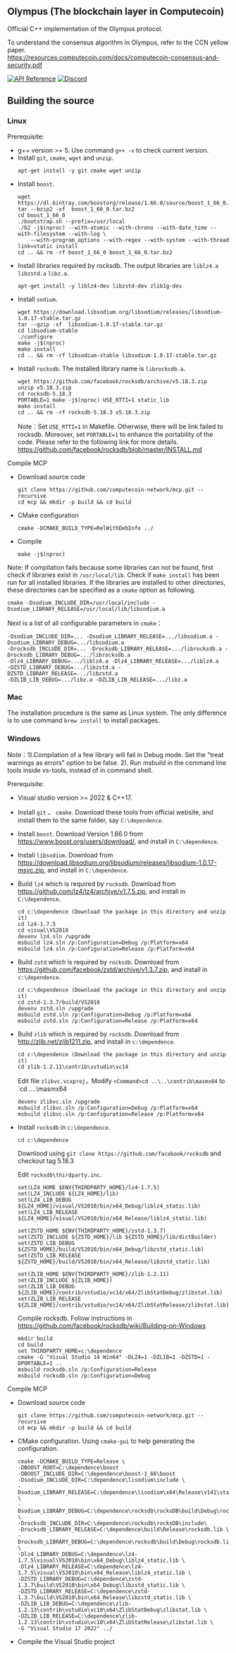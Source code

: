 ## Olympus (The blockchain layer in Computecoin)
Official C++ implementation of the Olympus protocol.

To understand the consensus algorithm in Olympus, refer to the CCN yellow paper.\
https://resources.computecoin.com/docs/computecoin-consensus-and-security.pdf

[![API Reference](
https://camo.githubusercontent.com/915b7be44ada53c290eb157634330494ebe3e30a/68747470733a2f2f676f646f632e6f72672f6769746875622e636f6d2f676f6c616e672f6764646f3f7374617475732e737667
)](https://docs.computecoin.com/computecoin/for-developers/mainnet/)
[![Discord](https://img.shields.io/badge/discord-join%20chat-blue.svg)](https://discord.gg/f4Z2jJjtNp)

## Building the source

### Linux

Prerequisite:
* g++ version >= 5. Use command `g++ -v` to check current version.
* Install `git`, `cmake`, `wget` and `unzip`.
  ```
  apt-get install -y git cmake wget unzip
* Install ```boost```.
  ```
  wget https://dl.bintray.com/boostorg/release/1.66.0/source/boost_1_66_0.tar.bz2
  tar --bzip2 -xf  boost_1_66_0.tar.bz2
  cd boost_1_66_0
  ./bootstrap.sh --prefix=/usr/local
  ./b2 -j$(nproc) --with-atomic --with-chrono --with-date_time --with-filesystem --with-log \
      --with-program_options --with-regex --with-system --with-thread link=static install
  cd .. && rm -rf boost_1_66_0 boost_1_66_0.tar.bz2
  ```
* Install libraries required by rocksdb. The output libraries are `liblz4.a` `libzstd.a` `libz.a`.
  ```
  apt-get install -y liblz4-dev libzstd-dev zlib1g-dev
  ```
* Install `sodium`.
  ```
  wget https://download.libsodium.org/libsodium/releases/libsodium-1.0.17-stable.tar.gz
  tar --gzip -xf  libsodium-1.0.17-stable.tar.gz
  cd libsodium-stable
  ./configure
  make -j$(nproc)
  make install
  cd .. && rm -rf libsodium-stable libsodium-1.0.17-stable.tar.gz
	```
* Install `rocksdb`. The installed library name is `librocksdb.a`.
  ```
  wget https://github.com/facebook/rocksdb/archive/v5.18.3.zip
  unzip v5.18.3.zip
  cd rocksdb-5.18.3
  PORTABLE=1 make -j$(nproc) USE_RTTI=1 static_lib
  make install
  cd .. && rm -rf rocksdb-5.18.3 v5.18.3.zip
  ```
  Note：Set `USE_RTTI=1` in Makefile. Otherwise, there will be link failed to rocksdb. Moreover, set `PORTABLE=1` to enhance the portability of the code. Please refer to the following link for more details. https://github.com/facebook/rocksdb/blob/master/INSTALL.md
	
Compile MCP

* Download source code
  ```
  git clone https://github.com/computecoin-network/mcp.git --recursive
  cd mcp && mkdir -p build && cd build
  ```
* CMake configuration
  ```
  cmake -DCMAKE_BUILD_TYPE=RelWithDebInfo ../
  ```
* Compile
  ```
  make -j$(nproc)
  ```
Note: If compilation fails because some libraries can not be found, first check if libraries exist in `/usr/local/lib`. Check if `make install` has been run for all installed libraries. If the libraries are installed to other directories, these directories can be specified as a `cmake` option as following.
  ```
  cmake -Dsodium_INCLUDE_DIR=/usr/local/include -Dsodium_LIBRARY_RELEASE=/usr/local/lib/libsodium.a
  ```
Next is a list of all configurable parameters in `cmake`：
  ```
  -Dsodium_INCLUDE_DIR=... -Dsodium_LIBRARY_RELEASE=.../libsodium.a -Dsodium_LIBRARY_DEBUG=.../libsodium.a
  -Drocksdb_INCLUDE_DIR=... -Drocksdb_LIBRARY_RELEASE=.../librocksdb.a -Drocksdb_LIBRARY_DEBUG=.../librocksdb.a
  -Dlz4_LIBRARY_DEBUG=.../liblz4.a -Dlz4_LIBRARY_RELEASE=.../liblz4.a
  -DZSTD_LIBRARY_DEBUG=.../libzstd.a -DZSTD_LIBRARY_RELEASE=.../libzstd.a
  -DZLIB_LIB_DEBUG=.../libz.a -DZLIB_LIB_RELEASE=.../libz.a
  ```
  
### Mac
The installation procedure is the same as Linux system. The only difference is to use command `brew install` to install packages.


### Windows

Note：1).Compilation of a few library will fail in Debug mode. Set the "treat warnings as errors" option to be false. 2). Run msbuild in the command line tools inside vs-tools, instead of in command shell.

Prerequisite:
  * Visual studio version >= 2022 & C++17.
  * Install `git` 、 `cmake`. Download these tools from official website, and install them to the same folder, say `C:\dependence`.
  * Install `boost`. Download Version 1.66.0 from https://www.boost.org/users/download/, and install in `C:\dependence`.
  * Install `libsodium`. Download from https://download.libsodium.org/libsodium/releases/libsodium-1.0.17-msvc.zip, and install in `C:\dependence`.
  * Build `lz4` which is required by `rocksdb`. Download from https://github.com/lz4/lz4/archive/v1.7.5.zip, and install in `C:\dependence`.
    ```
    cd c:\dependence (Download the package in this directory and unzip it)
    cd lz4-1.7.5
    cd visual\VS2010
    devenv lz4.sln /upgrade
    msbuild lz4.sln /p:Configuration=Debug /p:Platform=x64
    msbuild lz4.sln /p:Configuration=Release /p:Platform=x64
    ```	   
* Build `zstd` which is required by `rocksdb`. Download from https://github.com/facebook/zstd/archive/v1.3.7.zip, and install in `c:\dependence`.
    ```
    cd c:\dependence (Download the package in this directory and unzip it)
    cd zstd-1.3.7/build/VS2010
    devenv zstd.sln /upgrade
    msbuild zstd.sln /p:Configuration=Debug /p:Platform=x64
    msbuild zstd.sln /p:Configuration=Release /p:Platform=x64
    ```
* Build `zlib` which is required by `rocksdb`. Download from http://zlib.net/zlib1211.zip, and install in `c:\dependence`.
    ```
    cd c:\dependence (Download the package in this directory and unzip it)
    cd zlib-1.2.11\contrib\vstudio\vc14
    ```
    Edit file `zlibvc.vcxproj`，Modify `<Command>cd ..\..\contrib\masmx64` to `<Command>cd ..\..\masmx64
    ```
    devenv zlibvc.sln /upgrade
    msbuild zlibvc.sln /p:Configuration=Debug /p:Platform=x64
    msbuild zlibvc.sln /p:Configuration=Release /p:Platform=x64
    ```
* Install `rocksdb` in `c:\dependence`.
    ```
    cd c:\dependence
    ```
    Downlood using `git clone https://github.com/facebook/rocksdb` and checkout tag 5.18.3
    
    Edit `rocksdb\thirdparty.inc`.
    ```
    set(LZ4_HOME $ENV{THIRDPARTY_HOME}/lz4-1.7.5)
    set(LZ4_INCLUDE ${LZ4_HOME}/lib)
    set(LZ4_LIB_DEBUG ${LZ4_HOME}/visual/VS2010/bin/x64_Debug/liblz4_static.lib)
    set(LZ4_LIB_RELEASE ${LZ4_HOME}/visual/VS2010/bin/x64_Release/liblz4_static.lib)

    set(ZSTD_HOME $ENV{THIRDPARTY_HOME}/zstd-1.3.7)
    set(ZSTD_INCLUDE ${ZSTD_HOME}/lib ${ZSTD_HOME}/lib/dictBuilder)
    set(ZSTD_LIB_DEBUG ${ZSTD_HOME}/build/VS2010/bin/x64_Debug/libzstd_static.lib)
    set(ZSTD_LIB_RELEASE ${ZSTD_HOME}/build/VS2010/bin/x64_Release/libzstd_static.lib)

    set(ZLIB_HOME $ENV{THIRDPARTY_HOME}/zlib-1.2.11)
    set(ZLIB_INCLUDE ${ZLIB_HOME})
    set(ZLIB_LIB_DEBUG ${ZLIB_HOME}/contrib/vstudio/vc14/x64/ZlibStatDebug/zlibstat.lib)
    set(ZLIB_LIB_RELEASE ${ZLIB_HOME}/contrib/vstudio/vc14/x64/ZlibStatRelease/zlibstat.lib)
    ```
    Compile rocksdb. Follow instructions in https://github.com/facebook/rocksdb/wiki/Building-on-Windows


    ```
    mkdir build
    cd build
    set THIRDPARTY_HOME=c:\dependence
    cmake -G "Visual Studio 14 Win64" -DLZ4=1 -DZLIB=1 -DZSTD=1 -DPORTABLE=1 ..
    msbuild rocksdb.sln /p:Configuration=Release
    msbuild rocksdb.sln /p:Configuration=Debug
    ```
Compile MCP

* Download source code
  ```
  git clone https://github.com/computecoin-network/mcp.git --recursive
  cd mcp && mkdir -p build && cd build
  ```
* CMake configuration. Using `cmake-gui` to help generating the configuration.
  ```
  cmake -DCMAKE_BUILD_TYPE=Release \
  -DBOOST_ROOT=C:\dependence\boost
  -DBOOST_INCLUDE_DIR=C:\dependence\boost-1_66\boost
  -Dsodium_INCLUDE_DIR=C:\dependence\lisodium\include \
  -Dsodium_LIBRARY_RELEASE=C:\dependence\lisodium\x64\Release\v141\static\libsodium.lib \
  -Dsodium_LIBRARY_DEBUG=C:\dependence\rocksdb\rocksDB\build\Debug\rocksdb.lib \
  -Drocksdb_INCLUDE_DIR=C:\dependence\rocksdb\rocksDB\include\
  -Drocksdb_LIBRARY_RELEASE=C:\dependence\build\Release\rocksdb.lib \
  -Drocksdb_LIBRARY_DEBUG=C:\dependence\rocksdb\build\Debug\rocksdb.lib \
  -Dlz4_LIBRARY_DEBUG=C:\dependence\lz4-1.7.5\visual\VS2010\bin\x64_Debug\liblz4_static.lib \
  -Dlz4_LIBRARY_RELEASE=C:\dependence\lz4-1.7.5\visual\VS2010\bin\x64_Release\liblz4_static.lib \
  -DZSTD_LIBRARY_DEBUG=C:\dependence\zstd-1.3.7\build\VS2010\bin\x64_Debug\libzstd_static.lib \
  -DZSTD_LIBRARY_RELEASE=C:\dependence\zstd-1.3.7\build\VS2010\bin\x64_Release\libzstd_static.lib \
  -DZLIB_LIB_DEBUG=C:\dependence\zlib-1.2.13\contrib\vstudio\vc10\x64\ZlibStatDebug\zlibstat.lib \
  -DZLIB_LIB_RELEASE=C:\dependence\zlib-1.2.13\contrib\vstudio\vc10\x64\ZlibStatRelease\zlibstat.lib \
  -G "Visual Studio 17 2022" ../
  ```
 * Compile the Visual Studio project
